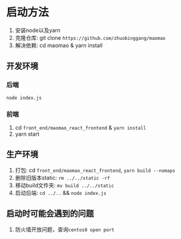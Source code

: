 # 启动方法
1. 安装node以及yarn
2. 克隆仓库: git clone `https://github.com/zhuobinggang/maomao`
3. 解决依赖: cd maomao & yarn install

## 开发环境
### 后端
`node index.js`

### 前端
1. cd `front_end/maomao_react_frontend` &  `yarn install`
2. yarn start

## 生产环境
1. 打包: cd `front_end/maomao_react_frontend`, `yarn build --nomaps`
2. 删除旧版本static: `rm ../../static -rf`
3. 移动build文件夹: `mv build ../../static`
3. 启动后端: `cd ../..` && `node index.js`


## 启动时可能会遇到的问题
1. 防火墙开放问题，查询`centos8 open port`